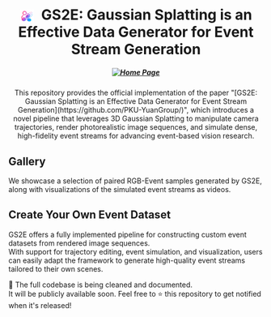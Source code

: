<h1 align="center">
  <img src="assets/gs2e_logo.png" width="28" style="vertical-align: middle; margin-right: 8px;">
  GS2E: Gaussian Splatting is an Effective Data Generator for Event Stream Generation
</h1>

<h5 align="center">

[![Home Page](https://img.shields.io/badge/Project-<Website>-blue.svg)](https://github.com/PKU-YuanGroup) 

</h5>


<div align="center">
This repository provides the official implementation of the paper "[GS2E: Gaussian Splatting is an Effective Data Generator for Event Stream Generation](https://github.com/PKU-YuanGroup/)", which introduces a novel pipeline that leverages 3D Gaussian Splatting to manipulate camera trajectories, render photorealistic image sequences, and simulate dense, high-fidelity event streams for advancing event-based vision research.
</div>

## Gallery
We showcase a selection of paired RGB-Event samples generated by GS2E, along with visualizations of the simulated event streams as videos.

## Create Your Own Event Dataset
GS2E offers a fully implemented pipeline for constructing custom event datasets from rendered image sequences.  
With support for trajectory editing, event simulation, and visualization, users can easily adapt the framework to generate high-quality event streams tailored to their own scenes.

🚧 The full codebase is being cleaned and documented.  
It will be publicly available soon. 
Feel free to ⭐️ this repository to get notified when it's released!

